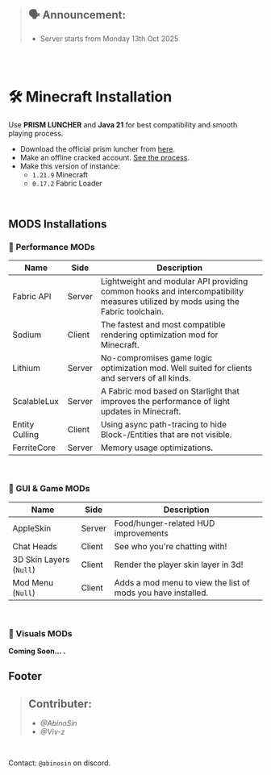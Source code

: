 > ## **🗣️ Announcement:**
>
> - Server starts from Monday 13th Oct 2025

<br/>

<br/>

# 🛠️ Minecraft Installation

Use **PRISM LUNCHER** and **Java 21** for best compatibility and smooth playing process.

- Download the official prism luncher from [here](https://prismlauncher.org/).
- Make an offline cracked account. [See the process](https://github.com/antunnitraj/Prism-Launcher-PolyMC-Offline-Bypass).
- Make this version of instance:
  - `1.21.9` Minecraft
  - `0.17.2` Fabric Loader

<br />

## MODS Installations

### 🚀 Performance MODs

| Name           | Side   | Description                                                                                                                     |
| -------------- | ------ | ------------------------------------------------------------------------------------------------------------------------------- |
| Fabric API     | Server | Lightweight and modular API providing common hooks and intercompatibility measures utilized by mods using the Fabric toolchain. |
| Sodium         | Client | The fastest and most compatible rendering optimization mod for Minecraft.                                                       |
| Lithium        | Server | No-compromises game logic optimization mod. Well suited for clients and servers of all kinds.                                   |
| ScalableLux    | Server | A Fabric mod based on Starlight that improves the performance of light updates in Minecraft.                                    |
| Entity Culling | Client | Using async path-tracing to hide Block-/Entities that are not visible.                                                          |
| FerriteCore    | Server | Memory usage optimizations.                                                                                                     |

<br />

### 👾 GUI & Game MODs

| Name                    | Side   | Description                                                  |
| ----------------------- | ------ | ------------------------------------------------------------ |
| AppleSkin               | Server | Food/hunger-related HUD improvements                         |
| Chat Heads              | Client | See who you're chatting with!                                |
| 3D Skin Layers (`Null`) | Client | Render the player skin layer in 3d!                          |
| Mod Menu (`Null`)       | Client | Adds a mod menu to view the list of mods you have installed. |

<br />

### 🍁 Visuals MODs

**Coming Soon... .**
<br />

## Footer

> ## Contributer:
>
> - _@AbinoSin_
> - _@Viv-z_

<br />

Contact: `@abinosin` on discord.

